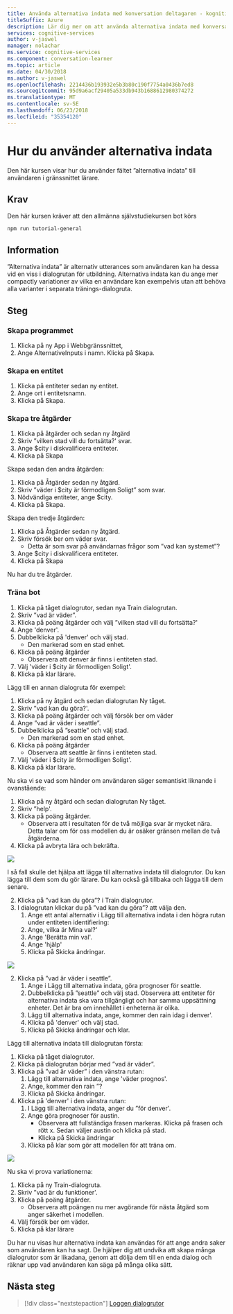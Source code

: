 ```yaml
---
title: Använda alternativa indata med konversation deltagaren - kognitiva Microsoft-tjänster | Microsoft Docs
titleSuffix: Azure
description: Lär dig mer om att använda alternativa indata med konversation deltagaren.
services: cognitive-services
author: v-jaswel
manager: nolachar
ms.service: cognitive-services
ms.component: conversation-learner
ms.topic: article
ms.date: 04/30/2018
ms.author: v-jaswel
ms.openlocfilehash: 2214436b193932e5b3b80c190f7754a0436b7ed8
ms.sourcegitcommit: 95d9a6acf29405a533db943b1688612980374272
ms.translationtype: MT
ms.contentlocale: sv-SE
ms.lasthandoff: 06/23/2018
ms.locfileid: "35354120"
---
```

# <a name="how-to-use-alternative-inputs"></a>Hur du använder alternativa indata

Den här kursen visar hur du använder fältet ”alternativa indata” till användaren i gränssnittet lärare.

## <a name="requirements"></a>Krav
Den här kursen kräver att den allmänna självstudiekursen bot körs

    npm run tutorial-general

## <a name="details"></a>Information
”Alternativa indata” är alternativ utterances som användaren kan ha dessa vid en viss i dialogrutan för utbildning. Alternativa indata kan du ange mer compactly variationer av vilka en användare kan exempelvis utan att behöva alla varianter i separata tränings-dialogruta.

## <a name="steps"></a>Steg

### <a name="create-the-application"></a>Skapa programmet

1. Klicka på ny App i Webbgränssnittet,
2. Ange AlternativeInputs i namn. Klicka på Skapa.

### <a name="create-an-entity"></a>Skapa en entitet

1. Klicka på entiteter sedan ny entitet.
2. Ange ort i entitetsnamn.
3. Klicka på Skapa.

### <a name="create-three-actions"></a>Skapa tre åtgärder

1. Klicka på åtgärder och sedan ny åtgärd
2. Skriv ”vilken stad vill du fortsätta?' svar.
3. Ange $city i diskvalificera entiteter.
3. Klicka på Skapa

Skapa sedan den andra åtgärden:

1. Klicka på Åtgärder sedan ny åtgärd.
3. Skriv ”väder i $city är förmodligen Soligt” som svar.
4. Nödvändiga entiteter, ange $city.
4. Klicka på Skapa.

Skapa den tredje åtgärden:

1. Klicka på Åtgärder sedan ny åtgärd.
3. Skriv försök ber om väder svar.
    - Detta är som svar på användarnas frågor som ”vad kan systemet”?
4. Ange $city i diskvalificera entiteter.
4. Klicka på Skapa

Nu har du tre åtgärder.

### <a name="train-the-bot"></a>Träna bot

1. Klicka på tåget dialogrutor, sedan nya Train dialogrutan.
2. Skriv ”vad är väder”.
3. Klicka på poäng åtgärder och välj ”vilken stad vill du fortsätta?'
2. Ange 'denver'.
3. Dubbelklicka på 'denver' och välj stad.
    - Den markerad som en stad enhet.
5. Klicka på poäng åtgärder
    - Observera att denver är finns i entiteten stad. 
6. Välj 'väder i $city är förmodligen Soligt'.
7. Klicka på klar lärare.

Lägg till en annan dialogruta för exempel:

1. Klicka på ny åtgärd och sedan dialogrutan Ny tåget.
2. Skriv ”vad kan du göra?'.
3. Klicka på poäng åtgärder och välj försök ber om väder
2. Ange ”vad är väder i seattle”.
3. Dubbelklicka på ”seattle” och välj stad.
    - Den markerad som en stad enhet.
5. Klicka på poäng åtgärder
    - Observera att seattle är finns i entiteten stad. 
6. Välj 'väder i $city är förmodligen Soligt'.
7. Klicka på klar lärare.

Nu ska vi se vad som händer om användaren säger semantiskt liknande i ovanstående:

1. Klicka på ny åtgärd och sedan dialogrutan Ny tåget.
2. Skriv ”help'.
3. Klicka på poäng åtgärder.
    - Observera att i resultaten för de två möjliga svar är mycket nära. Detta talar om för oss modellen du är osäker gränsen mellan de två åtgärderna.
6. Klicka på avbryta lära och bekräfta.

![](../media/tutorial8_closescores.png)

I så fall skulle det hjälpa att lägga till alternativa indata till dialogrutor. Du kan lägga till dem som du gör lärare. Du kan också gå tillbaka och lägga till dem senare.

2. Klicka på ”vad kan du göra”? i Train dialogrutor.
2. I dialogrutan klickar du på ”vad kan du göra”? att välja den.
    1. Ange ett antal alternativ i Lägg till alternativa indata i den högra rutan under entiteten identifiering:
    1. Ange, vilka är Mina val?'
    2. Ange 'Berätta min val'.
    3. Ange 'hjälp'
    1. Klicka på Skicka ändringar.


![](../media/tutorial8_helpalternates.png)

2. Klicka på ”vad är väder i seattle”.
    1. Ange i Lägg till alternativa indata, göra prognoser för seattle.
    2. Dubbelklicka på ”seattle” och välj stad. Observera att entiteter för alternativa indata ska vara tillgängligt och har samma uppsättning enheter. Det är bra om innehållet i enheterna är olika.
    3. Lägg till alternativa indata, ange, kommer den rain idag i denver'.
    4. Klicka på 'denver' och välj stad.
    5. Klicka på Skicka ändringar och klar.


Lägg till alternativa indata till dialogrutan första:

1. Klicka på tåget dialogrutor.
2. Klicka på dialogrutan börjar med ”vad är väder”.
2. Klicka på ”vad är väder” i den vänstra rutan:
    1. Lägg till alternativa indata, ange 'väder prognos'.
    2. Ange, kommer den rain ”?
    3. Klicka på Skicka ändringar.
4. Klicka på 'denver' i den vänstra rutan:
    1. I Lägg till alternativa indata, anger du ”för denver'.
    2. Ange göra prognoser för austin.
        - Observera att fullständiga frasen markeras. Klicka på frasen och rött x. Sedan väljer austin och klicka på stad.
        - Klicka på Skicka ändringar
    1. Klicka på klar som gör att modellen för att träna om.

![](../media/tutorial8_altcities.png)

Nu ska vi prova variationerna:

1. Klicka på ny Train-dialogruta.
2. Skriv ”vad är du funktioner'.
3. Klicka på poäng åtgärder.
    - Observera att poängen nu mer avgörande för nästa åtgärd som anger säkerhet i modellen.
2. Välj försök ber om väder.
6. Klicka på klar lärare

Du har nu visas hur alternativa indata kan användas för att ange andra saker som användaren kan ha sagt. De hjälper dig att undvika att skapa många dialogrutor som är likadana, genom att dölja dem till en enda dialog och räknar upp vad användaren kan säga på många olika sätt.

## <a name="next-steps"></a>Nästa steg

> [!div class="nextstepaction"]
> [Loggen dialogrutor](./9-log-dialogs.md)

